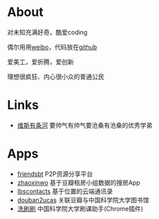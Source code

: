 About
=====

对未知充满好奇，酷爱coding

偶尔用用[weibo](http://weibo.com/u/1704839092/)，代码放在[github](https://github.com/zhangxiaoyang/)

爱美工，爱折腾，爱创新

理想很疯狂、内心很小众的普通公民

Links
=====

- [维斯有条河](http://vince67.github.io/)
要帅气有帅气要沧桑有沧桑的优秀学弟

Apps
====

- [friendsbt](http://friendsbt.com/)
P2P资源分享平台
- [zhaoxinwo](http://zhaoxinwo.com/)
基于豆瓣租房小组数据的搜房App
- [lbscontacts](http://lbscontacts.sinaapp.com/)
基于位置的云端通讯录
- [douban2ucas](http://douban2ucas.sinaapp.com/)
关联豆瓣与中国科学院大学图书馆
- [洗刷刷](https://chrome.google.com/webstore/detail/%E6%B4%97%E5%88%B7%E5%88%B7/fagehamoecjopoonolnaahffmafnadao)
中国科学院大学刷课助手(Chrome插件)
